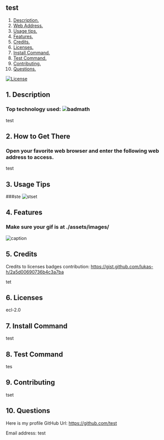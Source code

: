 

## test

1. [ Description. ](#desc)
2. [ Web Address. ](#web-address)
3. [ Usage tips. ](#usage)
4. [ Features. ](#features)
5. [ Credits. ](#credits)
6. [ Licenses. ](#licenses)
7. [ Install Command. ](#commandInstall)
8. [ Test Command. ](#commandTest)
9. [ Contributing. ](#contributing)
9. [ Questions. ](#questions)

[![License](https://img.shields.io/badge/License-ECL%202.0-blue.svg)](https://opensource.org/licenses/ecl-2.0)

<a name="desc"></a>
## 1. Description

### Top technology used:  ![badmath](https://img.shields.io/github/languages/top/nielsenjared/badmath)

test

<a name="web-address"></a>
## 2. How to Get There

### Open your favorite web browser and enter the following web address to access.

test

<a name="usage"></a>
## 3. Usage Tips



###ste
![stset](./assets/images/stset.JPG?raw=true "stset")







<a name="features"></a>
## 4. Features
### Make sure your gif is at ./assets/images/

![caption](./assets/images/test.gif)

<a name="credits"></a>
## 5. Credits

Credits to licenses badges contribution: https://gist.github.com/lukas-h/2a5d00690736b4c3a7ba

tet

<a name="licenses"></a>
## 6. Licenses

ecl-2.0

<a name="commandInstall"></a>
## 7. Install Command

test

<a name="commandTest"></a>
## 8. Test Command

tes

<a name="contributing"></a>
## 9. Contributing

tset

<a name="questions"></a>
## 10. Questions

Here is my profile GitHub Url: https://github.com/test

Email address: test

